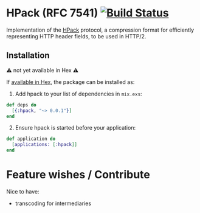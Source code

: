 # HPack (RFC 7541) [![Build Status](https://travis-ci.org/nesQuick/elixir-hpack.svg?branch=master)](https://travis-ci.org/nesQuick/elixir-hpack)

Implementation of the [HPack](https://http2.github.io/http2-spec/compression.html) protocol, a compression format for efficiently representing HTTP header fields, to be used in HTTP/2.

## Installation

:warning: not yet available in Hex :warning:

If [available in Hex](https://hex.pm/docs/publish), the package can be installed as:

1. Add hpack to your list of dependencies in `mix.exs`:

  ```elixir
  def deps do
    [{:hpack, "~> 0.0.1"}]
  end
  ```

2. Ensure hpack is started before your application:

  ```elixir
  def application do
    [applications: [:hpack]]
  end
  ```

# Feature wishes / Contribute

Nice to have:
- transcoding for intermediaries
